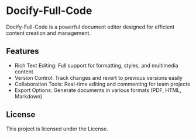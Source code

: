 # Docify-Full-Code

Docify-Full-Code is a powerful document editor designed for efficient content creation and management.

## Features

- Rich Text Editing: Full support for formatting, styles, and multimedia content
- Version Control: Track changes and revert to previous versions easily
- Collaboration Tools: Real-time editing and commenting for team projects
- Export Options: Generate documents in various formats (PDF, HTML, Markdown)


## License

This project is licensed under the License.


